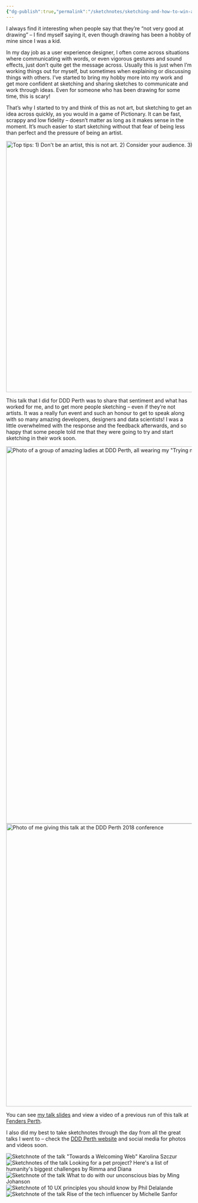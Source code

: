 ```yaml
---
{"dg-publish":true,"permalink":"/sketchnotes/sketching-and-how-to-win-at-pictionary/","title":"Sketching & How to Win at Pictionary (and DDD Perth 2018 sketchnotes)","tags":["sketching","sketchnotes"],"updated":"18 December, 2019"}
---
```



<p>I always find it interesting when people say that they’re “not very good at drawing” &#8211; I find myself saying it, even though drawing has been a hobby of mine since I was a kid.</p>


<p>In my day job as a user experience designer, I often come across situations where communicating with words, or even vigorous gestures and sound effects, just don’t quite get the message across. Usually this is just when I’m working things out for myself, but sometimes when explaining or discussing things with others. I’ve started to bring my hobby more into my work and get more confident at sketching and sharing sketches to communicate and work through ideas. Even for someone who has been drawing for some time, this is scary!</p>



<p>That’s why I started to try and think of this as not art, but sketching to get an idea across quickly, as you would in a game of Pictionary. It can be fast, scrappy and low fidelity &#8211; doesn’t matter as long as it makes sense in the moment. It’s much easier to start sketching without that fear of being less than perfect and the pressure of being an artist.</p>

<img decoding="async" loading="lazy" width="1024" height="682" src="assets/sketching/tips.jpg" alt="Top tips: 1) Don't be an artist, this is not art. 2) Consider your audience. 3) Make it snappy. 4) Use what you got. 5) Think, then sketch">

<p>This talk that I did for DDD Perth was to share that sentiment and what has worked for me, and to get more people sketching &#8211; even if they’re not artists. It was a really fun event and such an honour to get to speak along with so many amazing developers, designers and data scientists! I was a little overwhelmed with the response and the feedback afterwards, and so happy that some people told me that they were going to try and start sketching in their work soon.</p>

<img decoding="async" loading="lazy" width="1024" height="1024" src="assets/sketching/Djz9aB6UYAAY5c7.jpg-large-1024x1024.jpg" alt="Photo of a group of amazing ladies at DDD Perth, all wearing my &quot;Trying my best&quot; pin!">

<img decoding="async" loading="lazy" width="1024" height="768" src="assets/sketching/Djuo5OfVsAAl7K4.jpg-large-1024x768.jpg" alt="Photo of me giving this talk at the DDD Perth 2018 conference">

<p>You can see <a href="https://www.slideshare.net/TeresaWatts2/sketching-how-to-win-at-pictionary">my talk slides</a> and view a video of a previous run of this talk at <a href="https://www.youtube.com/watch?v=8G53zvXYvCs&amp;list=PLyCSv9bsOKvB96Qh3_J3CnoDPTDseavkC">Fenders Perth</a>.</p>

<p>I also did my best to take sketchnotes through the day from all the great talks I went to &#8211; check the <a href="https://dddperth.com/">DDD Perth website</a> and social media for photos and videos soon.</p>

<img decoding="async" loading="lazy" src="assets/sketching/img_1163.jpg" alt="Sketchnote of the talk &quot;Towards a Welcoming Web&quot; Karolina Szczur">

<img decoding="async" loading="lazy" src="assets/sketching/img_1164.jpg" alt="Sketchnotes of the talk Looking for a pet project? Here's a list of humanity's biggest challenges by Rimma and Diana">

<img decoding="async" loading="lazy" src="assets/sketching/img_1161.jpg" alt="Sketchnote of the talk What to do with our unconscious bias by Ming Johanson">

<img decoding="async" loading="lazy" src="assets/sketching/img_1162.jpg" alt="Sketchnote of 10 UX principles you should know by Phil Delalande">

<img decoding="async" loading="lazy" src="assets/sketching/img_1165.jpg" alt="Sketchnote of the talk Rise of the tech influencer by Michelle Sanfor">
	